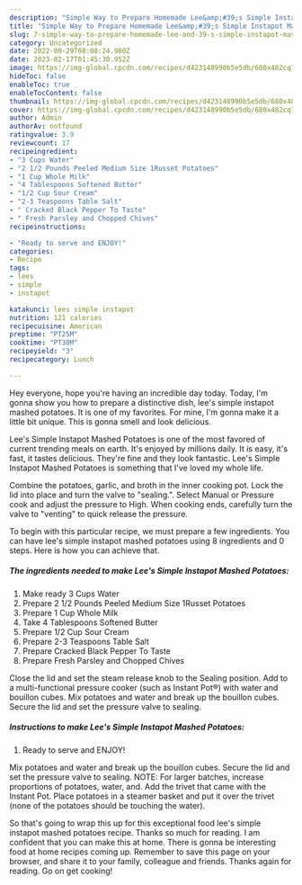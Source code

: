 ```yaml
---
description: "Simple Way to Prepare Homemade Lee&amp;#39;s Simple Instapot Mashed Potatoes"
title: "Simple Way to Prepare Homemade Lee&amp;#39;s Simple Instapot Mashed Potatoes"
slug: 7-simple-way-to-prepare-homemade-lee-and-39-s-simple-instapot-mashed-potatoes
category: Uncategorized
date: 2022-09-29T08:08:24.980Z
date: 2023-02-17T01:45:30.952Z
image: https://img-global.cpcdn.com/recipes/d423148990b5e5db/680x482cq70/lees-simple-instapot-mashed-potatoes-recipe-main-photo.jpg
hideToc: false
enableToc: true
enableTocContent: false
thumbnail: https://img-global.cpcdn.com/recipes/d423148990b5e5db/680x482cq70/lees-simple-instapot-mashed-potatoes-recipe-main-photo.jpg
cover: https://img-global.cpcdn.com/recipes/d423148990b5e5db/680x482cq70/lees-simple-instapot-mashed-potatoes-recipe-main-photo.jpg
author: Admin
authorAv: notfound
ratingvalue: 3.9
reviewcount: 17
recipeingredient:
- "3 Cups Water"
- "2 1/2 Pounds Peeled Medium Size 1Russet Potatoes"
- "1 Cup Whole Milk"
- "4 Tablespoons Softened Butter"
- "1/2 Cup Sour Cream"
- "2-3 Teaspoons Table Salt"
- " Cracked Black Pepper To Taste"
- " Fresh Parsley and Chopped Chives"
recipeinstructions:

- "Ready to serve and ENJOY!"
categories:
- Recipe
tags:
- lees
- simple
- instapot

katakunci: lees simple instapot 
nutrition: 121 calories
recipecuisine: American
preptime: "PT25M"
cooktime: "PT30M"
recipeyield: "3"
recipecategory: Lunch

---
```



Hey everyone, hope you're having an incredible day today. Today, I'm gonna show you how to prepare a distinctive dish, lee&#39;s simple instapot mashed potatoes. It is one of my favorites. For mine, I'm gonna make it a little bit unique. This is gonna smell and look delicious.

Lee&#39;s Simple Instapot Mashed Potatoes is one of the most favored of current trending meals on earth. It's enjoyed by millions daily. It is easy, it's fast, it tastes delicious. They're fine and they look fantastic. Lee&#39;s Simple Instapot Mashed Potatoes is something that I've loved my whole life.

Combine the potatoes, garlic, and broth in the inner cooking pot. Lock the lid into place and turn the valve to &#34;sealing.&#34;. Select Manual or Pressure cook and adjust the pressure to High. When cooking ends, carefully turn the valve to &#34;venting&#34; to quick release the pressure.


To begin with this particular recipe, we must prepare a few ingredients. You can have lee&#39;s simple instapot mashed potatoes using 8 ingredients and 0 steps. Here is how you can achieve that.

<!--inarticleads1-->

##### The ingredients needed to make Lee&#39;s Simple Instapot Mashed Potatoes:

1. Make ready 3 Cups Water
1. Prepare 2 1/2 Pounds Peeled Medium Size 1Russet Potatoes
1. Prepare 1 Cup Whole Milk
1. Take 4 Tablespoons Softened Butter
1. Prepare 1/2 Cup Sour Cream
1. Prepare 2-3 Teaspoons Table Salt
1. Prepare  Cracked Black Pepper To Taste
1. Prepare  Fresh Parsley and Chopped Chives


Close the lid and set the steam release knob to the Sealing position. Add to a multi-functional pressure cooker (such as Instant Pot®) with water and bouillon cubes. Mix potatoes and water and break up the bouillon cubes. Secure the lid and set the pressure valve to sealing. 

<!--inarticleads2-->

##### Instructions to make Lee&#39;s Simple Instapot Mashed Potatoes:


1. Ready to serve and ENJOY!

Mix potatoes and water and break up the bouillon cubes. Secure the lid and set the pressure valve to sealing. NOTE: For larger batches, increase proportions of potatoes, water, and. Add the trivet that came with the Instant Pot. Place potatoes in a steamer basket and put it over the trivet (none of the potatoes should be touching the water). 

So that's going to wrap this up for this exceptional food lee&#39;s simple instapot mashed potatoes recipe. Thanks so much for reading. I am confident that you can make this at home. There is gonna be interesting food at home recipes coming up. Remember to save this page on your browser, and share it to your family, colleague and friends. Thanks again for reading. Go on get cooking!
